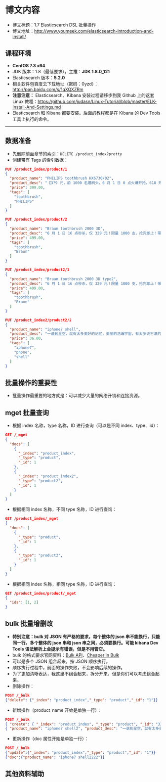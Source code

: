 # 博文内容

- 博文标题：1.7 Elasticsearch DSL 批量操作
- 博文地址：<http://www.youmeek.com/elasticsearch-introduction-and-install/>


## 课程环境

- **CentOS 7.3 x64**
- JDK 版本：1.8（最低要求），主推：**JDK 1.8.0_121**
- Elasticsearch 版本：**5.2.0**
- 相关软件包百度云下载地址（密码：0yzd）：<http://pan.baidu.com/s/1qXQXZRm>
- **注意注意：** Elasticsearch、Kibana 安装过程请移步到我 Github 上的这套 Linux 教程：<https://github.com/judasn/Linux-Tutorial/blob/master/ELK-Install-And-Settings.md>
- Elasticsearch 和 Kibana 都要安装。后面的教程都是在 Kibana 的 Dev Tools 工具上执行的命令。

------------------------


## 数据准备

- 先删除前面章节的索引：`DELETE /product_index?pretty`
- 创建带有 Tags 的索引数据：

``` json
PUT /product_index/product/1
{
  "product_name": "PHILIPS toothbrush HX6730/02",
  "product_desc": "【3?9 元，前 1000 名赠刷头，6 月 1 日 0 点火爆开抢，618 开门红巅峰 48 小时，抢先加入购物车】飞利浦畅销款，万千好评！深入净齿，智能美白！",
  "price": 399.00,
  "tags": [
    "toothbrush",
    "PHILIPS"
  ]
}

PUT /product_index/product/2
{
  "product_name": "Braun toothbrush 2000 3D",
  "product_desc": "6 月 1 日 16 点秒杀，仅 329 元！限量 1000 支，抢完即止！带压力感应提醒，保护牙龈，高效清洁",
  "price": 499.00,
  "tags": [
    "toothbrush",
    "Braun"
  ]
}

PUT /product_index/product2/1
{
  "product_name": "Braun toothbrush 2000 3D type2",
  "product_desc": "6 月 1 日 16 点秒杀，仅 329 元！限量 1000 支，抢完即止！带压力感应提醒，保护牙龈，高效清洁",
  "price": 499.00,
  "tags": [
    "toothbrush",
    "Braun"
  ]
}

PUT /product_index2/product2/2
{
  "product_name": "iphone7 shell",
  "product_desc": "一说到星空，就有太多美好的记忆，美丽的浩瀚宇宙，有太多说不清的神秘之处，星空太美丽，太绚烂！",
  "price": 36.00,
  "tags": [
    "iphone7",
    "phone",
    "shell"
  ]
}
```

## 批量操作的重要性

- 批量操作最重要的地方就是：可以减少大量的网络开销和连接资源。


## mget 批量查询

- 根据 index 名称，type 名称，ID 进行查询（可以是不同 index、type、id）：

``` json
GET /_mget
{
  "docs": [
    {
      "_index": "product_index",
      "_type": "product",
      "_id": 1
    },
    {
      "_index": "product_index2",
      "_type": "product2",
      "_id": 1
    }
  ]
}
```

- 根据相同 index 名称，不同 type 名称，ID 进行查询：

``` json
GET /product_index/_mget
{
  "docs": [
    {
      "_type": "product",
      "_id": 1
    },
    {
      "_type": "product2",
      "_id": 1
    }
  ]
}
```

- 根据相同 index 名称，相同 type 名称，ID 进行查询：

``` json
GET /product_index/product/_mget
{
  "ids": [1, 2]
}
```

## bulk 批量增删改

- **特别注意：bulk 对 JSON 有严格的要求，每个整体的 json 串不能换行，只能同一行。多个整体的 json 串和 json 串之间，必须要换行。可能 kibana Dev Tools 语法解析上会提示有错误，但是不用管它。**
- bulk 的格式要求官网资料：[Bulk API](https://www.elastic.co/guide/en/elasticsearch/reference/current/docs-bulk.html)、[Cheaper in Bulk](https://www.elastic.co/guide/en/elasticsearch/guide/current/bulk.html)
- 可以是多个 JSON 组合起来，按 JSON 顺序执行。
- 顺序执行过程中，前面的操作失败，不会影响后续的操作。
- 为了更加清晰表达，我这里不组合起来，拆分开来，但是你们可以考虑组合起来。
- 删除操作：

``` json
POST /_bulk
{"delete": {"_index": "product_index","_type": "product","_id": "1"}}
```

- 新增操作（product_name 开始是单独一行）：

``` json
POST /_bulk
{ "create": { "_index": "product_index", "_type": "product", "_id": "333" } }
{ "product_name": "iphone7 shell2", "product_desc": "一说到星空，就有太多美好的记忆，美丽的浩瀚宇宙，有太多说不清的神秘之处，星空太美丽，太绚烂！", "price": 36.00, "tags": [ "iphone7", "phone", "shell" ] }
```

- 更新操作（doc 属性开始是单独一行）：

``` json
POST /_bulk
{"update":{"_index": "product_index","_type": "product","_id": "1"}}
{"doc":{"product_name": "iphone7 shell2222"}}
```


## 其他资料辅助




